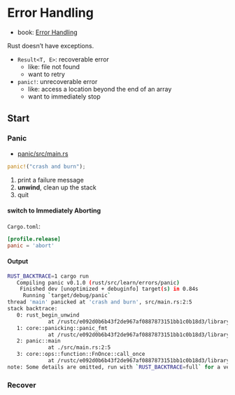 # Error Handling

- book: [Error Handling](https://doc.rust-lang.org/book/ch09-00-error-handling.html)

Rust doesn’t have exceptions.

- `Result<T, E>`: recoverable error
   - like: file not found
   - want to retry
- `panic!`: unrecoverable error
   - like: access a location beyond the end of an array
   - want to immediately stop

## Start

### Panic

- [panic/src/main.rs](panic/src/main.rs)

```rs
panic!("crash and burn");
```

1. print a failure message
2. **unwind**, clean up the stack
3. quit

#### switch to Immediately Aborting

`Cargo.toml`:

```toml
[profile.release]
panic = 'abort'
```

#### Output

```bash
RUST_BACKTRACE=1 cargo run
   Compiling panic v0.1.0 (rust/src/learn/errors/panic)
    Finished dev [unoptimized + debuginfo] target(s) in 0.84s
     Running `target/debug/panic`
thread 'main' panicked at 'crash and burn', src/main.rs:2:5
stack backtrace:
   0: rust_begin_unwind
             at /rustc/e092d0b6b43f2de967af0887873151bb1c0b18d3/library/std/src/panicking.rs:584:5
   1: core::panicking::panic_fmt
             at /rustc/e092d0b6b43f2de967af0887873151bb1c0b18d3/library/core/src/panicking.rs:142:14
   2: panic::main
             at ./src/main.rs:2:5
   3: core::ops::function::FnOnce::call_once
             at /rustc/e092d0b6b43f2de967af0887873151bb1c0b18d3/library/core/src/ops/function.rs:248:5
note: Some details are omitted, run with `RUST_BACKTRACE=full` for a verbose backtrace.
```

### Recover


